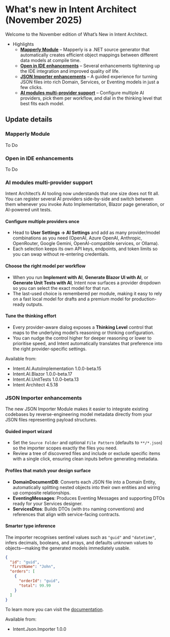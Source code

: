 # What's new in Intent Architect (November 2025)

Welcome to the November edition of What’s New in Intent Architect.

- Highlights
  - **[Mapperly Module](#mapperly-module)** – Mapperly is a .NET source generator that automatically creates efficient object mappings between different data models at compile time.
  - **[Open in IDE enhancements](#open-in-ide-enhancements)** – Several enhancements tightening up the IDE integration and improved quality oif life.
  - **[JSON Importer enhancements](#json-importer-enhancements)** – A guided experience for turning JSON files into rich Domain, Services, or Eventing models in just a few clicks.
  - **[AI modules multi-provider support](#ai-modules-multi-provider-support)** – Configure multiple AI providers, pick them per workflow, and dial in the thinking level that best fits each model.

## Update details

### Mapperly Module

To Do

### Open in IDE enhancements

To Do

### AI modules multi-provider support

Intent Architect’s AI tooling now understands that one size does not fit all. You can register several AI providers side-by-side and switch between them whenever you invoke Auto Implementation, Blazor page generation, or AI-powered unit tests.

#### Configure multiple providers once
- Head to **User Settings → AI Settings** and add as many provider/model combinations as you need (OpenAI, Azure OpenAI, Anthropic, OpenRouter, Google Gemini, OpenAI-compatible services, or Ollama).
- Each selection keeps its own API keys, endpoints, and token limits so you can swap without re-entering credentials.

#### Choose the right model per workflow
- When you run **Implement with AI**, **Generate Blazor UI with AI**, or **Generate Unit Tests with AI**, Intent now surfaces a provider dropdown so you can select the exact model for that run.
- The last-used choice is remembered per module, making it easy to rely on a fast local model for drafts and a premium model for production-ready outputs.

#### Tune the thinking effort
- Every provider-aware dialog exposes a **Thinking Level** control that maps to the underlying model’s reasoning or thinking configuration.
- You can nudge the control higher for deeper reasoning or lower to prioritise speed, and Intent automatically translates that preference into the right provider-specific settings.

Available from:

- Intent.AI.AutoImplementation 1.0.0-beta.15
- Intent.AI.Blazor 1.0.0-beta.17
- Intent.AI.UnitTests 1.0.0-beta.13
- Intent Architect 4.5.18

### JSON Importer enhancements

The new JSON Importer Module makes it easier to integrate existing codebases by reverse-engineering model metadata directly from your JSON files representing payload structures.

#### Guided import wizard
- Set the `Source Folder` and optional `File Pattern` (defaults to `**/*.json`) so the importer scopes exactly the files you need.
- Review a tree of discovered files and include or exclude specific items with a single click, ensuring clean inputs before generating metadata.

#### Profiles that match your design surface
- **DomainDocumentDB**: Converts each JSON file into a Domain Entity, automatically splitting nested objects into their own entities and wiring up composite relationships.
- **EventingMessages**: Produces Eventing Messages and supporting DTOs ready for your Services designer.
- **ServicesDtos**: Builds DTOs (with `Dto` naming conventions) and references that align with service-facing contracts.

#### Smarter type inference
The importer recognises sentinel values such as `"guid"` and `"datetime"`, infers decimals, booleans, and arrays, and defaults unknown values to objects—making the generated models immediately usable.

```json
{
  "id": "guid",
  "firstName": "John",
  "orders": [
    {
      "orderId": "guid",
      "total": 99.99
    }
  ]
}
```

To learn more you can visit the [documentation](https://docs.intentarchitect.com/articles/modules-importers/intent-json-importer/intent-json-importer.html).

Available from:

- Intent.Json.Importer 1.0.0
